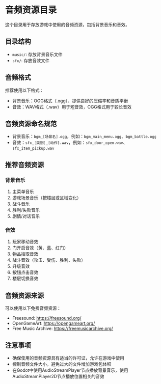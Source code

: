 # 音频资源目录

这个目录用于存放游戏中使用的音频资源，包括背景音乐和音效。

## 目录结构

- `music/`: 存放背景音乐文件
- `sfx/`: 存放音效文件

## 音频格式

推荐使用以下格式：

- 背景音乐：OGG格式（.ogg），提供良好的压缩率和音质平衡
- 音效：WAV格式（.wav）用于短音效，OGG格式用于较长音效

## 音频资源命名规范

- 背景音乐：`bgm_[场景名].ogg`，例如：`bgm_main_menu.ogg`、`bgm_battle.ogg`
- 音效：`sfx_[类别]_[动作].wav`，例如：`sfx_door_open.wav`、`sfx_item_pickup.wav`

## 推荐音频资源

### 背景音乐

1. 主菜单音乐
2. 游戏场景音乐（按楼层或区域变化）
3. 战斗音乐
4. 胜利/失败音乐
5. 剧情/对话音乐

### 音效

1. 玩家移动音效
2. 门开启音效（黄、蓝、红门）
3. 物品拾取音效
4. 战斗音效（攻击、受伤、胜利、失败）
5. 升级音效
6. 按钮点击音效
7. 楼层切换音效

## 音频资源来源

可以使用以下免费音频资源：

- Freesound: https://freesound.org/
- OpenGameArt: https://opengameart.org/
- Free Music Archive: https://freemusicarchive.org/

## 注意事项

- 确保使用的音频资源具有适当的许可证，允许在游戏中使用
- 控制音频文件大小，避免过大的文件增加游戏包体积
- 在Godot中使用AudioStreamPlayer节点播放背景音乐，使用AudioStreamPlayer2D节点播放位置相关的音效